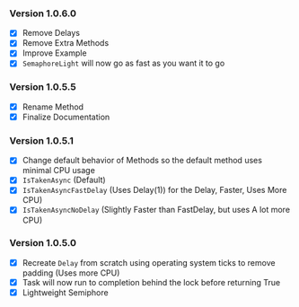 ### Version 1.0.6.0
- [x] Remove Delays
- [x] Remove Extra Methods
- [x] Improve Example
- [x] `SemaphoreLight` will now go as fast as you want it to go

### Version 1.0.5.5
- [x] Rename Method
- [x] Finalize Documentation

### Version 1.0.5.1
- [x] Change default behavior of Methods so the default method uses minimal CPU usage
- [x] `IsTakenAsync` (Default)
- [x] `IsTakenAsyncFastDelay` (Uses Delay(1)) for the Delay, Faster, Uses More CPU)
- [x] `IsTakenAsyncNoDelay` (Slightly Faster than FastDelay, but uses A lot more CPU)

### Version 1.0.5.0
- [x] Recreate `Delay` from scratch using operating system ticks to remove padding (Uses more CPU)
- [x] Task will now run to completion behind the lock before returning True
- [x] Lightweight Semiphore
